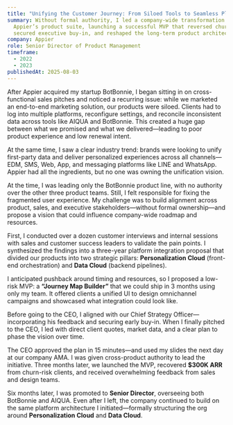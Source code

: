 ```yaml
---
title: "Unifying the Customer Journey: From Siloed Tools to Seamless Platform"
summary: Without formal authority, I led a company-wide transformation to unify
  Appier’s product suite, launching a successful MVP that reversed churn,
  secured executive buy-in, and reshaped the long-term product architecture.
company: Appier
role: Senior Director of Product Management
timeframe:
  - 2022
  - 2023
publishedAt: 2025-08-03
---
```

After Appier acquired my startup BotBonnie, I began sitting in on cross-functional sales pitches and noticed a recurring issue: while we marketed an end-to-end marketing solution, our products were siloed. Clients had to log into multiple platforms, reconfigure settings, and reconcile inconsistent data across tools like AIQUA and BotBonnie. This created a huge gap between what we promised and what we delivered—leading to poor product experience and low renewal intent.

At the same time, I saw a clear industry trend: brands were looking to unify first-party data and deliver personalized experiences across all channels—EDM, SMS, Web, App, and messaging platforms like LINE and WhatsApp. Appier had all the ingredients, but no one was owning the unification vision.

At the time, I was leading only the BotBonnie product line, with no authority over the other three product teams. Still, I felt responsible for fixing the fragmented user experience. My challenge was to build alignment across product, sales, and executive stakeholders—without formal ownership—and propose a vision that could influence company-wide roadmap and resources.

First, I conducted over a dozen customer interviews and internal sessions with sales and customer success leaders to validate the pain points. I synthesized the findings into a three-year platform integration proposal that divided our products into two strategic pillars: **Personalization Cloud** (front-end orchestration) and **Data Cloud** (backend pipelines).

I anticipated pushback around timing and resources, so I proposed a low-risk MVP: a **“Journey Map Builder”** that we could ship in 3 months using only my team. It offered clients a unified UI to design omnichannel campaigns and showcased what integration could look like.

Before going to the CEO, I aligned with our Chief Strategy Officer—incorporating his feedback and securing early buy-in. When I finally pitched to the CEO, I led with direct client quotes, market data, and a clear plan to phase the vision over time.

The CEO approved the plan in 15 minutes—and used my slides the next day at our company AMA. I was given cross-product authority to lead the initiative. Three months later, we launched the MVP, recovered **$300K ARR** from churn-risk clients, and received overwhelming feedback from sales and design teams.

Six months later, I was promoted to **Senior Director**, overseeing both BotBonnie and AIQUA. Even after I left, the company continued to build on the same platform architecture I initiated—formally structuring the org around **Personalization Cloud** and **Data Cloud**.